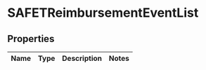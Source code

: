 
# SAFETReimbursementEventList

## Properties
Name | Type | Description | Notes
------------ | ------------- | ------------- | -------------



